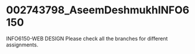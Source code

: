 # 002743798_AseemDeshmukhINFO6150
INFO6150-WEB DESIGN
Please check all the branches for different assignments.
